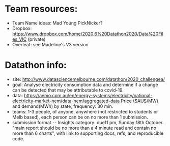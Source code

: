 # Team resources:

- Team Name ideas: Mad Young PickNicker?
- Dropbox: https://www.dropbox.com/home/2020.6%20Datathon2020/Data%20Files_VIC (private)
- Overleaf: see Madeline's V3 version

# Datathon info:
- site: http://www.datasciencemelbourne.com/datathon/2020_challengea/
- goal: Analyse electricity consumption data and determine if a change can be detected that may be attributable to covid-19.  
- data: https://aemo.com.au/en/energy-systems/electricity/national-electricity-market-nem/data-nem/aggregated-data Price ($AUS/MW) and demand(MWh) by state, frequency: 30 min.
- teams: 1-3 people, of anyone, anywhere (not restricted to students or Melb based), each person can be on no more than 1 submission.
- submission format -- Insights category: due11 pm, Sunday 18th October. "main report should be no more than a 4 minute read and contain no more than 6 charts", with link to supporting docs, refs, and reproducible code.
